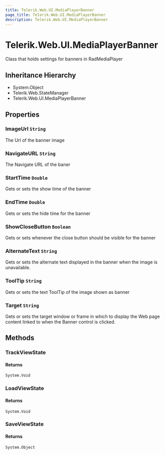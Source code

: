 ```yaml
---
title: Telerik.Web.UI.MediaPlayerBanner
page_title: Telerik.Web.UI.MediaPlayerBanner
description: Telerik.Web.UI.MediaPlayerBanner
---
```


# Telerik.Web.UI.MediaPlayerBanner

Class that holds settings for banners in RadMediaPlayer

## Inheritance Hierarchy

* System.Object
* Telerik.Web.StateManager
* Telerik.Web.UI.MediaPlayerBanner

## Properties

###  ImageUrl `String`

The Url of the banner image

###  NavigateURL `String`

The Navigate URL of the baner

###  StartTime `Double`

Gets or sets the show time of the banner

###  EndTime `Double`

Gets or sets the hide time for the banner

###  ShowCloseButton `Boolean`

Gets or sets whenever the close button should be visible for the banner

###  AlternateText `String`

Gets or sets the alternate text displayed in the banner when the image is unavailable.

###  ToolTip `String`

Gets or sets the text ToolTip of the image shown as banner

###  Target `String`

Gets or sets the target window or frame in which to display the Web page content linked to when the Banner control is clicked.

## Methods

###  TrackViewState

#### Returns

`System.Void` 

###  LoadViewState

#### Returns

`System.Void` 

###  SaveViewState

#### Returns

`System.Object` 

